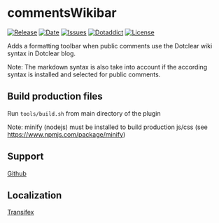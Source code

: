 # commentsWikibar

[![Release](https://img.shields.io/github/v/release/franck-paul/commentsWikibar)](https://github.com/franck-paul/commentsWikibar/releases)
[![Date](https://img.shields.io/github/release-date/franck-paul/commentsWikibar)](https://github.com/franck-paul/commentsWikibar/releases)
[![Issues](https://img.shields.io/github/issues/franck-paul/commentsWikibar)](https://github.com/franck-paul/commentsWikibar/issues)
[![Dotaddict](https://img.shields.io/badge/dotaddict-official-green.svg)](https://plugins.dotaddict.org/dc2/details/commentsWikibar)
[![License](https://img.shields.io/github/license/franck-paul/commentsWikibar)](https://github.com/franck-paul/commentsWikibar/blob/master/LICENSE)

Adds a formatting toolbar when public comments use the Dotclear wiki syntax in Dotclear blog.

Note: The markdown syntax is also take into account if the according syntax is installed and selected for public comments.

## Build production files

Run `tools/build.sh` from main directory of the plugin

Note: minify (nodejs) must be installed to build production js/css (see <https://www.npmjs.com/package/minify>)

## Support

[Github](https://github.com/franck-paul/commentsWikibar)

## Localization

[Transifex](https://www.transifex.com/open-time/commentswikibar-dotclear-2-plugin/)

